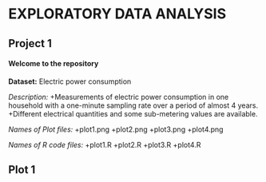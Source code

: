 EXPLORATORY DATA ANALYSIS 
=========================

Project 1
----------

#### Welcome to the repository

**Dataset:** Electric power consumption

*Description:* 
+Measurements of electric power consumption in one household with a 
one-minute sampling rate over a period of almost 4 years.
+Different electrical quantities and some sub-metering values are available.

*Names of Plot files:* 
+plot1.png 
+plot2.png 
+plot3.png 
+plot4.png

*Names of R code files:* 
+plot1.R 
+plot2.R 
+plot3.R
+plot4.R

## Plot 1

